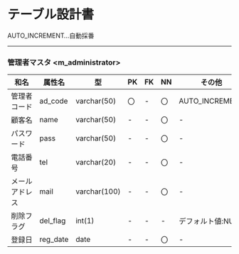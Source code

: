 # テーブル設計書 #
AUTO_INCREMENT…自動採番

*****
### 管理者マスタ <m_administrator> ###
|      和名      |    属性名    |      型      | PK | FK | NN |    その他    |
|----------------|-------------|--------------|----|----|----|--------------|
|管理者コード      |ad_code    |varchar(50)   |〇  |-   |〇  |AUTO_INCREMENT|
|顧客名　　      |name          |varchar(50)   |-   |-   |〇  |-             |
|パスワード      |pass          |varchar(50)   |-   |-   |〇  |-             |
|電話番号       |tel           |varchar(20)   |-   |-   |〇  |-             |
|メールアドレス |mail          |varchar(100)  |-   |-   |〇  |-             |
|削除フラグ     |del_flag      |int(1)        |-   |-   |-   |デフォルト値:NULL|
|登録日        |reg_date      |date           |-   |-   |〇  |-             |
